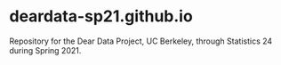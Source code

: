 # deardata-sp21.github.io
Repository for the Dear Data Project, UC Berkeley, through Statistics 24 during Spring 2021.
